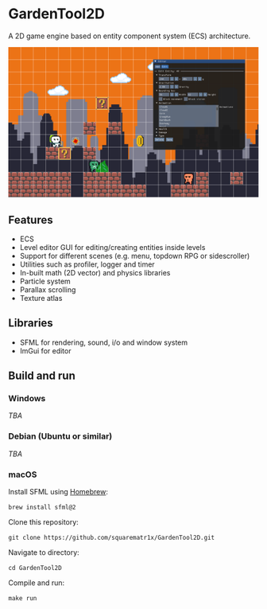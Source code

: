# GardenTool2D

A 2D game engine based on entity component system (ECS) architecture.

![image](https://github.com/squarematr1x/GardenTool2D/blob/main/demo/test.png)

## Features

* ECS
* Level editor GUI for editing/creating entities inside levels
* Support for different scenes (e.g. menu, topdown RPG or sidescroller)
* Utilities such as profiler, logger and timer
* In-built math (2D vector) and physics libraries
* Particle system
* Parallax scrolling
* Texture atlas

## Libraries

* SFML for rendering, sound, i/o and window system
* ImGui for editor

## Build and run

### Windows
_TBA_

### Debian (Ubuntu or similar)
_TBA_

### macOS
Install SFML using [Homebrew](https://brew.sh/):

```
brew install sfml@2
```

Clone this repository:

```
git clone https://github.com/squarematr1x/GardenTool2D.git
```

Navigate to directory:

```
cd GardenTool2D
```

Compile and run:

```
make run
```